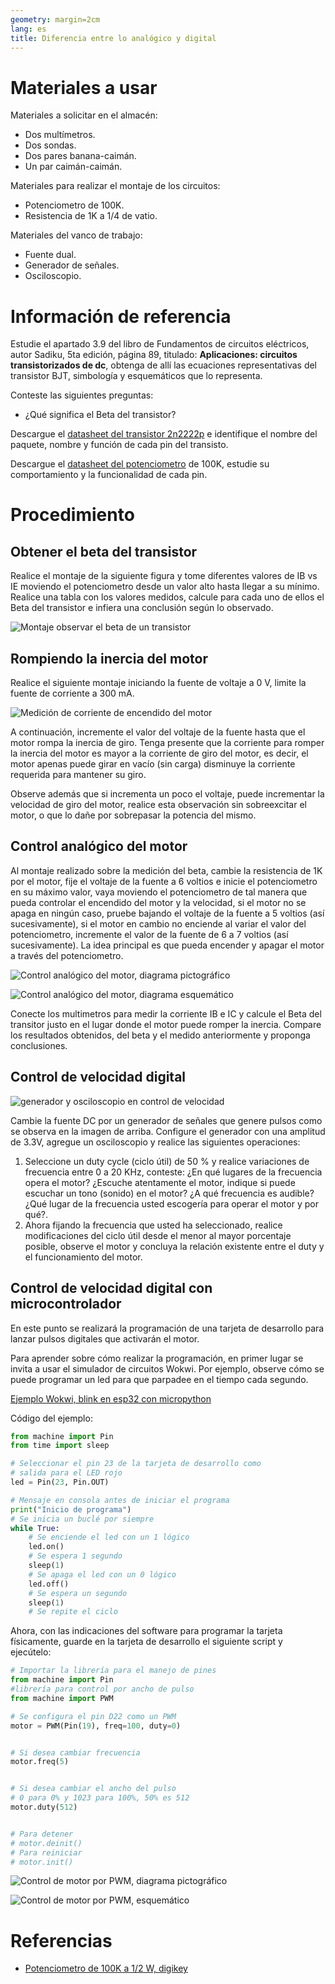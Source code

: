 ```yaml
---
geometry: margin=2cm
lang: es
title: Diferencia entre lo analógico y digital
---
```


Materiales a usar
=================

Materiales a solicitar en el almacén:

* Dos multímetros.
* Dos sondas.
* Dos pares banana-caimán.
* Un par caimán-caimán.

Materiales para realizar el montaje de los circuitos:

* Potenciometro de 100K.
* Resistencia de 1K a 1/4 de vatio.

Materiales del vanco de trabajo:

* Fuente dual.
* Generador de señales.
* Osciloscopio.

Información de referencia
=========================

Estudie el apartado 3.9 del libro de Fundamentos de circuitos eléctricos, autor
Sadiku, 5ta edición, página 89, titulado: 
**Aplicaciones: circuitos transistorizados de dc**, obtenga de allí las ecuaciones representativas del
transistor BJT, simbología y esquemáticos que lo representa.

Conteste las siguientes preguntas:

- ¿Qué significa el Beta del transistor?

Descargue el [datasheet del transistor 2n2222p](https://diotec.com/request/datasheet/2n2222a.pdf) e identifique el
nombre del paquete, nombre y función de cada pin del transisto.

Descargue el [datasheet del potenciometro](https://www.ttelectronics.com/TTElectronics/media/ProductFiles/Datasheet/P231.pdf)
de 100K, estudie su comportamiento y la funcionalidad de cada pin.

Procedimiento
=============

Obtener el beta del transistor
------------------------------

Realice el montaje de la siguiente figura y tome diferentes valores de IB vs IE
moviendo el potenciometro desde un valor alto hasta llegar a su mínimo. Realice
una tabla con los valores medidos, calcule para cada uno de ellos el Beta del
transistor e infiera una conclusión según lo observado. 

![Montaje observar el beta de un transistor](./design/t2-digital-analogo/calcular-bjt/calcular-bjt.png)

Rompiendo la inercia del motor
------------------------------

Realice el siguiente montaje iniciando la fuente de voltaje a 0 V, limite la fuente de corriente a 300 mA.

![Medición de corriente de encendido del motor](./design/t2-digital-analogo/corriente-motor/corriente-del-motor.png)

A continuación, incremente el valor del voltaje de la fuente hasta que el motor
rompa la inercia de giro. Tenga presente que la corriente para romper la
inercia del motor es mayor a la corriente de giro del motor, es decir, el motor
apenas puede girar en vacío (sin carga) disminuye la corriente requerida para
mantener su giro.

Observe además que si incrementa un poco el voltaje, puede incrementar la velocidad de giro del motor,
realice esta observación sin sobreexcitar el motor, o que lo dañe por sobrepasar la potencia del mismo.


Control analógico del motor
---------------------------

Al montaje realizado sobre la medición del beta, cambie la resistencia de 1K
por el motor, fije el voltaje de la fuente a 6 voltios e inicie el
potenciometro en su máximo valor, vaya moviendo el potenciometro de tal manera
que pueda controlar el encendido del motor y la velocidad, si el motor no se apaga
en ningún caso, pruebe bajando el voltaje de la fuente a 5 voltios (así sucesivamente),
si el motor en cambio no enciende al variar el valor del potenciometro, incremente el valor de
la fuente de 6 a 7 voltios (así sucesivamente). La idea principal es que pueda encender
y apagar el motor a través del potenciometro.

![Control analógico del motor, diagrama pictográfico](./design/t2-digital-analogo/analogico/motorDC-driver_bb.png)

![Control analógico del motor, diagrama esquemático](./design/t2-digital-analogo/analogico/motorDC-driver_schem.png)

Conecte los multimetros para medir la corriente IB e IC y calcule el Beta del
transitor justo en el lugar donde el motor puede romper la inercia.
Compare los resultados obtenidos, del beta y el medido anteriormente y proponga conclusiones.

Control de velocidad digital
----------------------------

![generador y osciloscopio en control de velocidad](./design/t2-digital-analogo/digital/generador-control-de-velocidad.png) 

Cambie la fuente DC por un generador de señales que genere pulsos como se
observa en la imagen de arriba. Configure el generador con una amplitud de
3.3V, agregue un osciloscopio y realice las siguientes operaciones:

1. Seleccione un duty cycle (ciclo útil) de 50 % y realice variaciones de frecuencia entre 0 a 20 KHz, conteste: ¿En qué lugares de la frecuencia opera el motor? ¿Escuche atentamente el motor, indique si puede escuchar un tono (sonido) en el motor? ¿A qué frecuencia es audible? ¿Qué lugar de la frecuencia usted escogería para operar el motor y por qué?.
2. Ahora fijando la frecuencia que usted ha seleccionado, realice modificaciones del ciclo útil desde el menor al mayor porcentaje posible, observe el motor y concluya la relación existente entre el duty y el funcionamiento del motor.

Control de velocidad digital con microcontrolador
-------------------------------------------------

En este punto se realizará la programación de una tarjeta de desarrollo para
lanzar pulsos digitales que activarán el motor.

Para aprender sobre cómo realizar la programación, en primer lugar se invita a
usar el simulador de circuitos Wokwi. Por ejemplo, observe cómo se puede programar
un led para que parpadee en el tiempo cada segundo.

[Ejemplo Wokwi, blink en esp32 con micropython](https://wokwi.com/projects/416889102093546497)

Código del ejemplo:

```py
from machine import Pin
from time import sleep

# Seleccionar el pin 23 de la tarjeta de desarrollo como
# salida para el LED rojo
led = Pin(23, Pin.OUT)

# Mensaje en consola antes de iniciar el programa
print("Inicio de programa")
# Se inicia un buclé por siempre
while True:
    # Se enciende el led con un 1 lógico
    led.on()
    # Se espera 1 segundo
    sleep(1)
    # Se apaga el led con un 0 lógico
    led.off()
    # Se espera un segundo
    sleep(1)
    # Se repite el ciclo
```

Ahora, con las indicaciones del software para programar la tarjeta físicamente,
guarde en la tarjeta de desarrollo el siguiente script y ejecútelo:

```py
# Importar la librería para el manejo de pines
from machine import Pin
#librería para control por ancho de pulso
from machine import PWM

# Se configura el pin D22 como un PWM
motor = PWM(Pin(19), freq=100, duty=0)


# Si desea cambiar frecuencia
motor.freq(5)


# Si desea cambiar el ancho del pulso
# 0 para 0% y 1023 para 100%, 50% es 512
motor.duty(512)


# Para detener
# motor.deinit()
# Para reiniciar
# motor.init()
```

![Control de motor por PWM, diagrama pictográfico](./design/t2-digital-analogo/digital/motorDC-driver_bb.png)

![Control de motor por PWM, esquemático](./design/t2-digital-analogo/digital/motorDC-driver_schem.png)

Referencias
===========

* [Potenciometro de 100K a 1/2 W, digikey](https://www.digikey.com/en/products/detail/tt-electronics-bi/P231-QC20BR100K/2408904)
